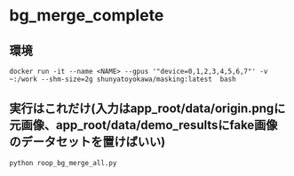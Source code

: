 # bg_merge_complete

## 環境
```
docker run -it --name <NAME> --gpus '"device=0,1,2,3,4,5,6,7"' -v ~:/work --shm-size=2g shunyatoyokawa/masking:latest  bash
```
## 実行はこれだけ(入力はapp_root/data/origin.pngに元画像、app_root/data/demo_resultsにfake画像のデータセットを置けばいい)


```
python roop_bg_merge_all.py
```
